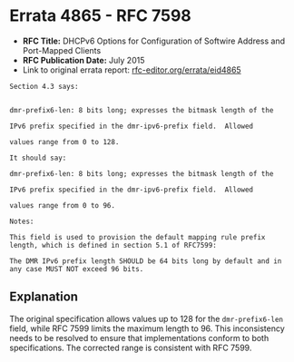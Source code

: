 # Errata 4865 - RFC 7598

- **RFC Title:** DHCPv6 Options for Configuration of Softwire Address and Port-Mapped Clients
- **RFC Publication Date:** July 2015
- Link to original errata report: [rfc-editor.org/errata/eid4865](https://www.rfc-editor.org/errata/eid4865)

```
Section 4.3 says:


dmr-prefix6-len: 8 bits long; expresses the bitmask length of the 
IPv6 prefix specified in the dmr-ipv6-prefix field.  Allowed
values range from 0 to 128.

It should say:

dmr-prefix6-len: 8 bits long; expresses the bitmask length of the 
IPv6 prefix specified in the dmr-ipv6-prefix field.  Allowed
values range from 0 to 96.

Notes:

This field is used to provision the default mapping rule prefix length, which is defined in section 5.1 of RFC7599:
The DMR IPv6 prefix length SHOULD be 64 bits long by default and in any case MUST NOT exceed 96 bits.
```

## Explanation

The original specification allows values up to 128 for the `dmr-prefix6-len` field, while RFC 7599 limits the maximum length to 96. This inconsistency needs to be resolved to ensure that implementations conform to both specifications. The corrected range is consistent with RFC 7599.
